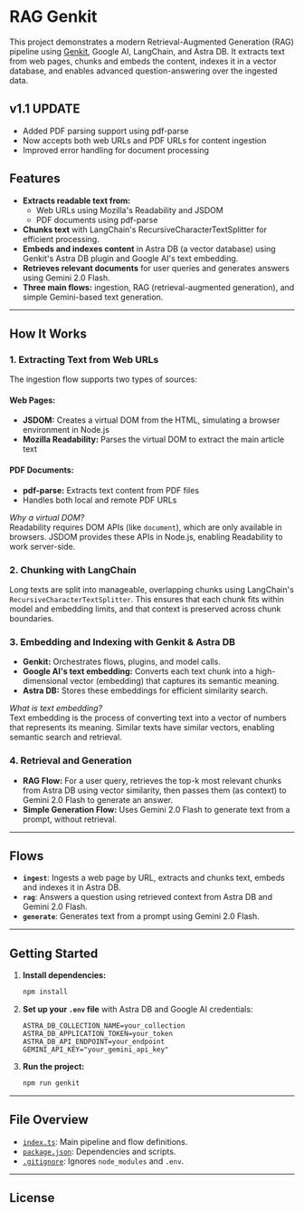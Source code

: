 # RAG Genkit

This project demonstrates a modern Retrieval-Augmented Generation (RAG) pipeline using [Genkit](https://github.com/genkit-dev/genkit), Google AI, LangChain, and Astra DB. It extracts text from web pages, chunks and embeds the content, indexes it in a vector database, and enables advanced question-answering over the ingested data.

## v1.1 UPDATE
- Added PDF parsing support using pdf-parse
- Now accepts both web URLs and PDF URLs for content ingestion
- Improved error handling for document processing

## Features

- **Extracts readable text from:**
  - Web URLs using Mozilla's Readability and JSDOM
  - PDF documents using pdf-parse
- **Chunks text** with LangChain's RecursiveCharacterTextSplitter for efficient processing.
- **Embeds and indexes content** in Astra DB (a vector database) using Genkit's Astra DB plugin and Google AI's text embedding.
- **Retrieves relevant documents** for user queries and generates answers using Gemini 2.0 Flash.
- **Three main flows:** ingestion, RAG (retrieval-augmented generation), and simple Gemini-based text generation.

---

## How It Works

### 1. Extracting Text from Web URLs

The ingestion flow supports two types of sources:

#### Web Pages:
- **JSDOM:** Creates a virtual DOM from the HTML, simulating a browser environment in Node.js
- **Mozilla Readability:** Parses the virtual DOM to extract the main article text

#### PDF Documents:
- **pdf-parse:** Extracts text content from PDF files
- Handles both local and remote PDF URLs

*Why a virtual DOM?*  
Readability requires DOM APIs (like `document`), which are only available in browsers. JSDOM provides these APIs in Node.js, enabling Readability to work server-side.

### 2. Chunking with LangChain

Long texts are split into manageable, overlapping chunks using LangChain's `RecursiveCharacterTextSplitter`. This ensures that each chunk fits within model and embedding limits, and that context is preserved across chunk boundaries.

### 3. Embedding and Indexing with Genkit & Astra DB

- **Genkit:** Orchestrates flows, plugins, and model calls.
- **Google AI's text embedding:** Converts each text chunk into a high-dimensional vector (embedding) that captures its semantic meaning.
- **Astra DB:** Stores these embeddings for efficient similarity search.

*What is text embedding?*  
Text embedding is the process of converting text into a vector of numbers that represents its meaning. Similar texts have similar vectors, enabling semantic search and retrieval.

### 4. Retrieval and Generation

- **RAG Flow:** For a user query, retrieves the top-k most relevant chunks from Astra DB using vector similarity, then passes them (as context) to Gemini 2.0 Flash to generate an answer.
- **Simple Generation Flow:** Uses Gemini 2.0 Flash to generate text from a prompt, without retrieval.

---

## Flows

- **`ingest`**: Ingests a web page by URL, extracts and chunks text, embeds and indexes it in Astra DB.
- **`rag`**: Answers a question using retrieved context from Astra DB and Gemini 2.0 Flash.
- **`generate`**: Generates text from a prompt using Gemini 2.0 Flash.

---

## Getting Started

1. **Install dependencies:**
   ```sh
   npm install
   ```

2. **Set up your `.env` file** with Astra DB and Google AI credentials:
   ```
   ASTRA_DB_COLLECTION_NAME=your_collection
   ASTRA_DB_APPLICATION_TOKEN=your_token
   ASTRA_DB_API_ENDPOINT=your_endpoint
   GEMINI_API_KEY="your_gemini_api_key"
   ```

3. **Run the project:**
   ```sh
   npm run genkit
   ```

---

## File Overview

- [`index.ts`](index.ts): Main pipeline and flow definitions.
- [`package.json`](package.json): Dependencies and scripts.
- [`.gitignore`](.gitignore): Ignores `node_modules` and `.env`.

---

## License
